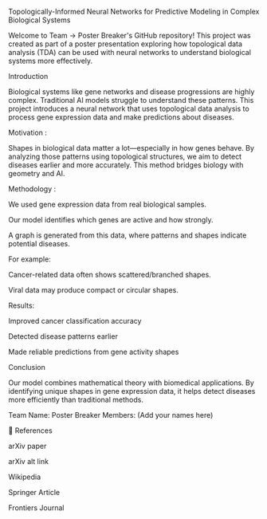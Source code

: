 Topologically-Informed Neural Networks for Predictive Modeling in Complex Biological Systems

Welcome to Team → Poster Breaker's GitHub repository! This project was created as part of a poster presentation exploring how topological data analysis (TDA) can be used with neural networks to understand biological systems more effectively.

 Introduction

Biological systems like gene networks and disease progressions are highly complex. Traditional AI models struggle to understand these patterns. This project introduces a neural network that uses topological data analysis to process gene expression data and make predictions about diseases.

 Motivation :

Shapes in biological data matter a lot—especially in how genes behave. By analyzing those patterns using topological structures, we aim to detect diseases earlier and more accurately. This method bridges biology with geometry and AI.

Methodology :

We used gene expression data from real biological samples.

Our model identifies which genes are active and how strongly.

A graph is generated from this data, where patterns and shapes indicate potential diseases.

For example:

Cancer-related data often shows scattered/branched shapes.

Viral data may produce compact or circular shapes.



Results:

Improved cancer classification accuracy

Detected disease patterns earlier

Made reliable predictions from gene activity shapes


Conclusion

Our model combines mathematical theory with biomedical applications. By identifying unique shapes in gene expression data, it helps detect diseases more efficiently than traditional methods.

 

Team Name: Poster Breaker
Members: (Add your names here)

🔗 References

arXiv paper

arXiv alt link

Wikipedia

Springer Article

Frontiers Journal
